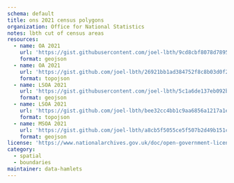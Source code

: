 ```yaml
---
schema: default
title: ons 2021 census polygons
organization: Office for National Statistics
notes: lbth cut of census areas
resources:
  - name: OA 2021
    url: 'https://gist.githubusercontent.com/joel-lbth/9cd8cbf8078d78954bb011a0927001a3/raw/cc247b708b2e52c549c03af5923b9dc8d3eec5af/lbth_oa21.geojson'
    format: geojson
  - name: OA 2021
    url: 'https://gist.github.com/joel-lbth/26921bb1ad384752f8c8b03d0f2ec66b/raw/dda37c34103d763d8d0ae2930902615d1b624c15/lbth_oa21.topo.json'
    format: topojson
  - name: LSOA 2021
    url: 'https://gist.githubusercontent.com/joel-lbth/5c1a6de137eb092bff61e82bd37996aa/raw/8ef694d6ddca99ff17353c2391f85f0309382017/lbth_lsoa21_full.geojson'
    format: geojson
  - name: LSOA 2021
    url: 'https://gist.github.com/joel-lbth/bee32cc4bb1c9aa6856a1217a1e840df/raw/d79a01730fcd2e27677f7723c54844e4dda1a108/lbth-lsoa-21.topo.json'
    format: topojson
  - name: MSOA 2021
    url: 'https://gist.github.com/joel-lbth/a8cb5f5055ce5f507b2d49b151ca19de/raw/7cfb11258d3db1bdd6fb829965d079578b039017/lbth_msoa21_full.geojson'
    format: geojson
license: 'https://www.nationalarchives.gov.uk/doc/open-government-licence/version/3/'
category:
  - spatial
  - boundaries
maintainer: data-hamlets
---
```


